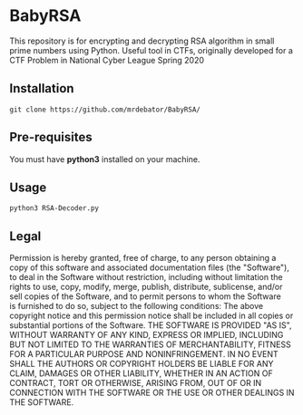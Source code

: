 # BabyRSA
This repository is for encrypting and decrypting RSA algorithm in small prime numbers using Python.
Useful tool in CTFs, originally developed for a CTF Problem in National Cyber League Spring 2020

## Installation
  ```git clone https://github.com/mrdebator/BabyRSA/```

## Pre-requisites
You must have **python3** installed on your machine.

## Usage
```python3 RSA-Decoder.py```

## Legal
Permission is hereby granted, free of charge, to any person obtaining a copy of this software and associated documentation files (the "Software"), to deal in the Software without restriction, including without limitation the rights to use, copy, modify, merge, publish, distribute, sublicense, and/or sell copies of the Software, and to permit persons to whom the Software is furnished to do so, subject to the following conditions:
The above copyright notice and this permission notice shall be included in all copies or substantial portions of the Software.
THE SOFTWARE IS PROVIDED "AS IS", WITHOUT WARRANTY OF ANY KIND, EXPRESS OR IMPLIED, INCLUDING BUT NOT LIMITED TO THE WARRANTIES OF MERCHANTABILITY, FITNESS FOR A PARTICULAR PURPOSE AND NONINFRINGEMENT. IN NO EVENT SHALL THE AUTHORS OR COPYRIGHT HOLDERS BE LIABLE FOR ANY CLAIM, DAMAGES OR OTHER LIABILITY, WHETHER IN AN ACTION OF CONTRACT, TORT OR OTHERWISE, ARISING FROM, OUT OF OR IN CONNECTION WITH THE SOFTWARE OR THE USE OR OTHER DEALINGS IN THE SOFTWARE.
